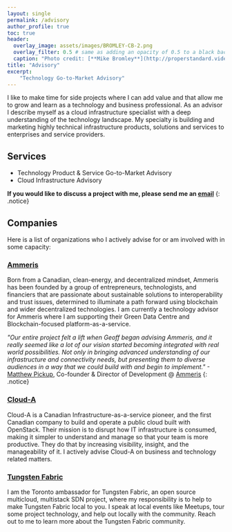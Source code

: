 ```yaml
---
layout: single
permalink: /advisory
author_profile: true
toc: true
header:
  overlay_image: assets/images/BROMLEY-CB-2.png
  overlay_filter: 0.5 # same as adding an opacity of 0.5 to a black background
  caption: "Photo credit: [**Mike Bromley**](http://properstandard.video)"
title: "Advisory"
excerpt:
    "Technology Go-to-Market Advisory"
---
```

I like to make time for side projects where I can add value and that allow me to
grow and learn as a technology and business professional. As an advisor I
describe myself as a cloud infrastructure specialist with a deep understanding
of the technology landscape. My specialty is building and marketing highly
technical infrastructure products, solutions and services to enterprises and
service providers.

## Services
- Technology Product & Service Go-to-Market Advisory
- Cloud Infrastructure Advisory

**If you would like to discuss a project with me, please send me an [email](mailto:geoff@geoffsullivan.net)**
{: .notice}

## Companies

Here is a list of organizations who I actively advise for or am involved with in
some capacity:

### [Ammeris](https://www.ammeris.com/)
Born from a Canadian, clean-energy, and decentralized mindset, Ammeris has been
founded by a group of entrepreneurs, technologists, and financiers that are
passionate about sustainable solutions to interoperability and trust issues,
determined to illuminate a path forward using blockchain and wider decentralized
technologies. I am currently a technology advisor for Ammeris where I am
supporting their Green Data Centre and Blockchain-focused platform-as-a-service.

*"Our entire project felt a lift when Geoff began advising Ammeris, and it
really seemed like a lot of our vision started becoming integrated with real
world possibilities. Not only in bringing advanced understanding of our
infrastructure and connectivity needs, but presenting them to diverse audiences
in a way that we could build with and begin to implement."* -[Matthew Pickup](https://www.linkedin.com/in/matthew-pickup-64883535/3), Co-founder & Director of Development @ [Ammeris](https://www.ammeris.com/)
{: .notice}

### [Cloud-A](https://www.clouda.ca/)  
Cloud-A is a Canadian Infrastructure-as-a-service pioneer, and the first
Canadian company to build and operate a public cloud built with OpenStack. Their
mission is to disrupt how IT infrastructure is consumed, making it simpler
to understand and manage so that your team is more productive. They do that by
increasing visibility, insight, and the manageability of it. I actively advise
Cloud-A on business and technology related matters.

### [Tungsten Fabric](https://tungsten.io/)
I am the Toronto ambassador for Tungsten Fabric, an open source multicloud,
multistack SDN project, where my responsibility is to help to make Tungsten
Fabric local to you. I speak at local events like Meetups, tour some project
technology, and help out locally with the community. Reach out to me to learn
more about the Tungsten Fabric community.
